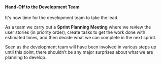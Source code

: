 #### Hand-Off to the Development Team

It's now time for the development team to take the lead.

As a team we carry out a **Sprint Planning Meeting** where we review the user stories (in priority order), create tasks to get the work done with estimated times, and then decide what we can complete in the next sprint.

Seen as the development team will have been involved in various steps up until this point, there shouldn’t be any major surprises about what we are planning to develop.
